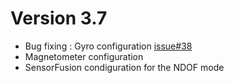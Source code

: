 # Version 3.7

* Bug fixing : Gyro configuration [issue#38](https://github.com/brainexe/node-metawear/issues/38)
* Magnetometer configuration
* SensorFusion condiguration for the NDOF mode